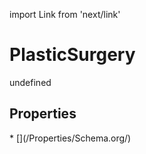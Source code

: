 import Link from 'next/link'
# PlasticSurgery

undefined

## Properties

<Grid>
* [](/Properties/Schema.org/)

</Grid>

